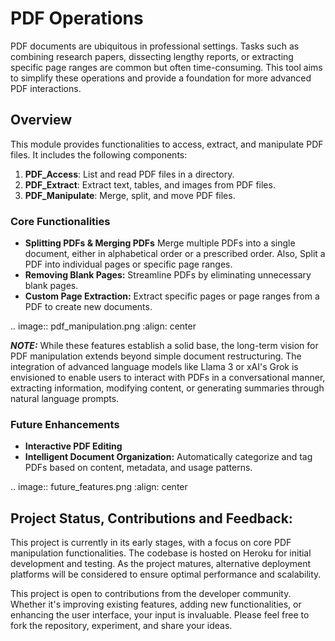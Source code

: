 PDF Operations
===========

PDF documents are ubiquitous in professional settings. Tasks such as combining research papers, dissecting lengthy reports, or extracting specific page ranges are common but often time-consuming. This tool aims to simplify these operations and provide a foundation for more advanced PDF interactions.

## Overview

This module provides functionalities to access, extract, and manipulate PDF files. It includes the following components:

1. **PDF_Access**: List and read PDF files in a directory.
2. **PDF_Extract**: Extract text, tables, and images from PDF files.
3. **PDF_Manipulate**: Merge, split, and move PDF files.

<h3>Core Functionalities</h3>

* **Splitting PDFs & Merging PDFs** Merge multiple PDFs into a single document, either in alphabetical order or a prescribed order. Also, Split a PDF into individual pages or specific page ranges.
* **Removing Blank Pages:** Streamline PDFs by eliminating unnecessary blank pages.
* **Custom Page Extraction:** Extract specific pages or page ranges from a PDF to create new documents.

.. image:: pdf_manipulation.png
:align: center

 **_NOTE:_**  While these features establish a solid base, the long-term vision for PDF manipulation extends beyond simple document restructuring. The integration of advanced language models like Llama 3 or xAI's Grok is envisioned to enable users to interact with PDFs in a conversational manner, extracting information, modifying content, or generating summaries through natural language prompts.

 <h3>Future Enhancements</h3>

* **Interactive PDF Editing** 
* **Intelligent Document Organization:** Automatically categorize and tag PDFs based on content, metadata, and usage patterns.

.. image:: future_features.png
:align: center


<h2>Project Status, Contributions and Feedback:</h2>

This project is currently in its early stages, with a focus on core PDF manipulation functionalities. The codebase is hosted on Heroku for initial development and testing. As the project matures, alternative deployment platforms will be considered to ensure optimal performance and scalability.

This project is open to contributions from the developer community. Whether it's improving existing features, adding new functionalities, or enhancing the user interface, your input is invaluable. Please feel free to fork the repository, experiment, and share your ideas.

